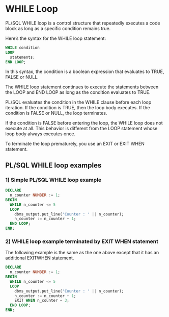 # WHILE Loop
PL/SQL WHILE loop is a control structure that repeatedly executes a code block as long as a specific condition remains true.

Here’s the syntax for the WHILE loop statement:
```sql
WHILE condition
LOOP
  statements;
END LOOP;
```
In this syntax, the condition is a boolean expression that evaluates to TRUE, FALSE or NULL.

The WHILE loop statement continues to execute the statements between the LOOP and END LOOP as long as the condition evaluates to TRUE.

PL/SQL evaluates the condition in the WHILE clause before each loop iteration. If the condition is TRUE, then the loop body executes. If the condition is FALSE or NULL, the loop terminates.

If the condition is FALSE before entering the loop, the WHILE loop does not execute at all. This behavior is different from the LOOP statement whose loop body always executes once.

To terminate the loop prematurely, you use an EXIT or EXIT WHEN statement.

## PL/SQL WHILE loop examples

### 1) Simple PL/SQL WHILE loop example
```sql
DECLARE
  n_counter NUMBER := 1;
BEGIN
  WHILE n_counter <= 5
  LOOP
    dbms_output.put_line('Counter : ' || n_counter);
    n_counter := n_counter + 1;
  END LOOP;
END;
```

### 2) WHILE loop example terminated by EXIT WHEN statement
The following example is the same as the one above except that it has an additional EXITWHEN statement.
```sql
DECLARE
  n_counter NUMBER := 1;
BEGIN
  WHILE n_counter <= 5
  LOOP
    dbms_output.put_line('Counter : ' || n_counter);
    n_counter := n_counter + 1;
    EXIT WHEN n_counter = 3;
  END LOOP;
END;
```
